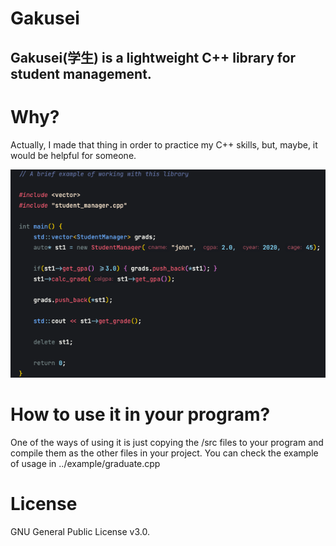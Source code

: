 # Gakusei
## Gakusei(学生) is a lightweight C++ library for student management.

# Why?
Actually, I made that thing in order to practice my C++ skills, but, maybe, it would be helpful for someone.

![Usage example](https://raw.githubusercontent.com/Gibsol/Gakusei/main/imgs/usage.png)

# How to use it in your program?
One of the ways of using it is just copying the /src files to your program and compile them as the other files in your project. You can check the example of usage in ../example/graduate.cpp

# License
GNU General Public License v3.0.
